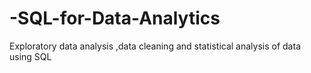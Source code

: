 # -SQL-for-Data-Analytics
Exploratory data analysis ,data cleaning and statistical analysis of data using SQL 
